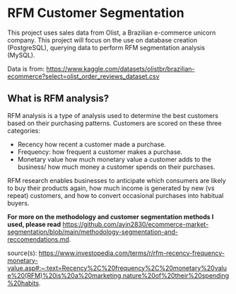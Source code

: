 # RFM Customer Segmentation

This project uses sales data from Olist, a Brazilian e-commerce unicorn company. This project will focus on the use on database creation (PostgreSQL), querying data to perform RFM segmentation analysis (MySQL).

Data is from: https://www.kaggle.com/datasets/olistbr/brazilian-ecommerce?select=olist_order_reviews_dataset.csv

## What is RFM analysis?
RFM analysis is a type of analysis used to determine the best customers based on their purchasing patterns. Customers are scored on these three categories:

- Recency how recent a customer made a purchase.
- Frequency: how frequent a customer makes a purchase.
- Monetary value how much monetary value a customer adds to the business/ how much money a customer spends on their purchases. 

RFM research enables businesses to anticipate which consumers are likely to buy their products again, how much income is generated by new (vs repeat) customers, and how to convert occasional purchases into habitual buyers.

**For more on the methodology and customer segmentation methods I used, please read** https://github.com/ayin2830/ecommerce-market-segmentation/blob/main/methodology-segmentation-and-reccomendations.md.



source(s): https://www.investopedia.com/terms/r/rfm-recency-frequency-monetary-value.asp#:~:text=Recency%2C%20frequency%2C%20monetary%20value%20(RFM)%20is%20a%20marketing,nature%20of%20their%20spending%20habits.




